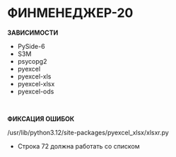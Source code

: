 # ФИНМЕНЕДЖЕР-20

**ЗАВИСИМОСТИ**
* PySide-6
* S3M
* psycopg2
* pyexcel
* pyexcel-xls
* pyexcel-xlsx
* pyexcel-ods

<br>

**ФИКСАЦИЯ ОШИБОК**

/usr/lib/python3.12/site-packages/pyexcel_xlsx/xlsxr.py
* Строка 72 должна работать со списком 